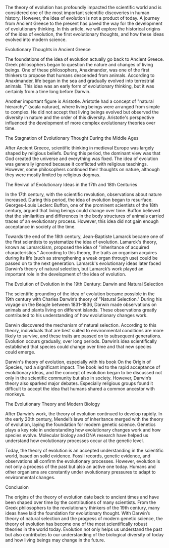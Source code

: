
The theory of evolution has profoundly impacted the scientific world and is considered one of the most important scientific discoveries in human history. However, the idea of evolution is not a product of today. A journey from Ancient Greece to the present has paved the way for the development of evolutionary thinking. In this article, we will explore the historical origins of the idea of evolution, the first evolutionary thoughts, and how these ideas evolved into modern science.

Evolutionary Thoughts in Ancient Greece

The foundations of the idea of evolution actually go back to Ancient Greece. Greek philosophers began to question the nature and changes of living beings. One of these philosophers, Anaximander, was one of the first thinkers to propose that humans descended from animals. According to Anaximander, life began in the sea and gradually evolved into terrestrial animals. This idea was an early form of evolutionary thinking, but it was certainly from a time long before Darwin.

Another important figure is Aristotle. Aristotle had a concept of "natural hierarchy" (scala naturae), where living beings were arranged from simple to complex. He did not accept that living beings evolved but observed the diversity in nature and the order of this diversity. Aristotle's perspective influenced the development of more complex evolutionary theories over time.

The Stagnation of Evolutionary Thought During the Middle Ages

After Ancient Greece, scientific thinking in medieval Europe was largely shaped by religious beliefs. During this period, the dominant view was that God created the universe and everything was fixed. The idea of evolution was generally ignored because it conflicted with religious teachings. However, some philosophers continued their thoughts on nature, although they were mostly limited by religious dogmas.

The Revival of Evolutionary Ideas in the 17th and 18th Centuries

In the 17th century, with the scientific revolution, observations about nature increased. During this period, the idea of evolution began to resurface. Georges-Louis Leclerc Buffon, one of the prominent scientists of the 18th century, argued that living beings could change over time. Buffon believed that the similarities and differences in the body structures of animals carried traces of an evolutionary process. However, this idea did not gain enough acceptance in society at the time.

Towards the end of the 18th century, Jean-Baptiste Lamarck became one of the first scientists to systematize the idea of evolution. Lamarck's theory, known as Lamarckism, proposed the idea of "inheritance of acquired characteristics." According to this theory, the traits an organism acquires during its life (such as strengthening a weak organ through use) could be passed on to the next generation. Lamarck's evolutionary ideas later faced Darwin’s theory of natural selection, but Lamarck’s work played an important role in the development of the idea of evolution.

The Evolution of Evolution in the 19th Century: Darwin and Natural Selection

The scientific grounding of the idea of evolution became possible in the 19th century with Charles Darwin’s theory of "Natural Selection." During his voyage on the Beagle between 1831-1836, Darwin made observations on animals and plants living on different islands. These observations greatly contributed to his understanding of how evolutionary changes work.

Darwin discovered the mechanism of natural selection. According to this theory, individuals that are best suited to environmental conditions are more likely to survive, and these traits are passed on to subsequent generations. Evolution occurs gradually, over long periods. Darwin’s idea scientifically established that species could change over time and that new species could emerge.

Darwin's theory of evolution, especially with his book On the Origin of Species, had a significant impact. The book led to the rapid acceptance of evolutionary ideas, and the concept of evolution began to be discussed not only in the scientific community but also in society. However, Darwin’s theory also sparked major debates. Especially religious groups found it difficult to accept the idea that humans shared a common ancestor with monkeys.

The Evolutionary Theory and Modern Biology

After Darwin’s work, the theory of evolution continued to develop rapidly. In the early 20th century, Mendel’s laws of inheritance merged with the theory of evolution, laying the foundation for modern genetic science. Genetics plays a key role in understanding how evolutionary changes work and how species evolve. Molecular biology and DNA research have helped us understand how evolutionary processes occur at the genetic level.

Today, the theory of evolution is an accepted understanding in the scientific world, based on solid evidence. Fossil records, genetic evidence, and observations all confirm the evolutionary processes. However, evolution is not only a process of the past but also an active one today. Humans and other organisms are constantly under evolutionary pressures to adapt to environmental changes.

Conclusion

The origins of the theory of evolution date back to ancient times and have been shaped over time by the contributions of many scientists. From the Greek philosophers to the revolutionary thinkers of the 19th century, many ideas have laid the foundation for evolutionary thought. With Darwin’s theory of natural selection and the progress of modern genetic science, the theory of evolution has become one of the most scientifically robust theories in the world today. Evolution not only helps us understand the past but also contributes to our understanding of the biological diversity of today and how living beings may change in the future.
